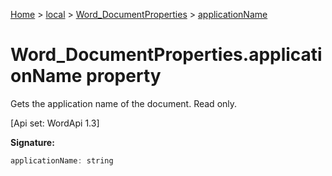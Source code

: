 [Home](./index) &gt; [local](local.md) &gt; [Word\_DocumentProperties](local.word_documentproperties.md) &gt; [applicationName](local.word_documentproperties.applicationname.md)

# Word\_DocumentProperties.applicationName property

Gets the application name of the document. Read only. 

 \[Api set: WordApi 1.3\]

**Signature:**
```javascript
applicationName: string
```

